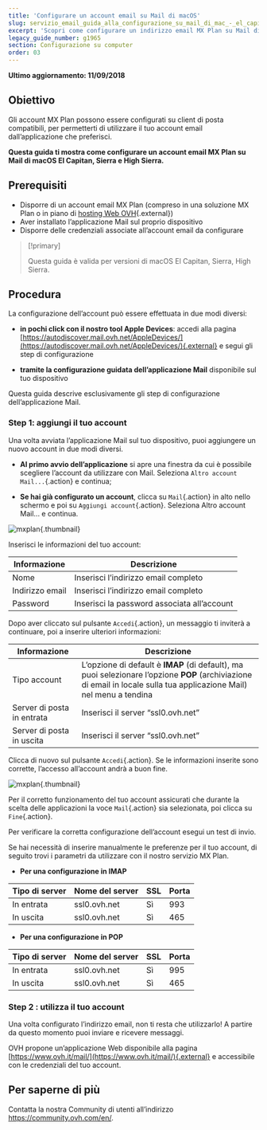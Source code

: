 ```yaml
---
title: 'Configurare un account email su Mail di macOS'
slug: servizio_email_guida_alla_configurazione_su_mail_di_mac_-_el_capitan
excerpt: 'Scopri come configurare un indirizzo email MX Plan su Mail di macOS El Capitan, Sierra e High Sierra'
legacy_guide_number: g1965
section: Configurazione su computer
order: 03
---
```


**Ultimo aggiornamento: 11/09/2018**

## Obiettivo

Gli account MX Plan possono essere configurati su client di posta compatibili, per permetterti di utilizzare il tuo account email dall’applicazione che preferisci. 

**Questa guida ti mostra come configurare un account email MX Plan su Mail di macOS El Capitan, Sierra e High Sierra.**

## Prerequisiti

- Disporre di un account email MX Plan (compreso in una soluzione MX Plan o in piano di [hosting Web OVH](https://www.ovhcloud.com/it/web-hosting/){.external})
- Aver installato l’applicazione Mail sul proprio dispositivo
- Disporre delle credenziali associate all’account email da configurare

> [!primary]
>
> Questa guida è valida per versioni di macOS El Capitan, Sierra, High Sierra. 
>

## Procedura

La configurazione dell’account può essere effettuata in due modi diversi:

- **in pochi click con il nostro tool Apple Devices**: accedi alla pagina [https://autodiscover.mail.ovh.net/AppleDevices/](https://autodiscover.mail.ovh.net/AppleDevices/){.external} e segui gli step di configurazione

- **tramite la configurazione guidata dell’applicazione Mail** disponibile sul tuo dispositivo

Questa guida descrive esclusivamente gli step di configurazione dell’applicazione Mail.

### Step 1: aggiungi il tuo account

Una volta avviata l’applicazione Mail sul tuo dispositivo, puoi aggiungere un nuovo account in due modi diversi.

- **Al primo avvio dell’applicazione** si apre una finestra da cui è possibile scegliere l’account da utilizzare con Mail.  Seleziona `Altro account Mail...`{.action} e continua;

- **Se hai già configurato un account**, clicca su `Mail`{.action} in alto nello schermo e poi su `Aggiungi account`{.action}. Seleziona Altro account Mail... e continua.

![mxplan](images/configuration-mail-macos-step1.png){.thumbnail}

Inserisci le informazioni del tuo account:

|Informazione|Descrizione|
|---|---|
|Nome|Inserisci l’indirizzo email completo|
|Indirizzo email|Inserisci l’indirizzo email completo|
|Password|Inserisci la password associata all’account|

Dopo aver cliccato sul pulsante `Accedi`{.action}, un messaggio ti inviterà a continuare, poi a inserire ulteriori informazioni:

|Informazione|Descrizione|
|---|---|
|Tipo account|L’opzione di default è **IMAP** (di default), ma puoi selezionare l’opzione **POP** (archiviazione di email in locale sulla tua applicazione Mail) nel menu a tendina |
|Server di posta in entrata|Inserisci il server “ssl0.ovh.net”|
|Server di posta in uscita|Inserisci il server “ssl0.ovh.net”|

Clicca di nuovo sul pulsante `Accedi`{.action}. Se le informazioni inserite sono corrette, l’accesso all’account andrà a buon fine.

![mxplan](images/configuration-mail-macos-step1.png){.thumbnail}

Per il corretto funzionamento del tuo account assicurati che durante la scelta delle applicazioni la voce `Mail`{.action} sia selezionata, poi clicca su `Fine`{.action}.

Per verificare la corretta configurazione dell’account esegui un test di invio.

Se hai necessità di inserire manualmente le preferenze per il tuo account, di seguito trovi i parametri da utilizzare con il nostro servizio MX Plan.

- **Per una configurazione in IMAP**

|Tipo di server|Nome del server|SSL|Porta|
|---|---|---|---|
|In entrata|ssl0.ovh.net|Sì|993|
|In uscita|ssl0.ovh.net|Sì|465| 

- **Per una configurazione in POP**

|Tipo di server|Nome del server|SSL|Porta|
|---|---|---|---|
|In entrata|ssl0.ovh.net|Sì|995|
|In uscita|ssl0.ovh.net|Sì|465|

### Step 2 : utilizza il tuo account

Una volta configurato l’indirizzo email, non ti resta che utilizzarlo! A partire da questo momento puoi inviare e ricevere messaggi.

OVH propone un’applicazione Web disponibile alla pagina [https://www.ovh.it/mail/](https://www.ovh.it/mail/){.external} e accessibile con le credenziali del tuo account.

## Per saperne di più

Contatta la nostra Community di utenti all’indirizzo <https://community.ovh.com/en/>.